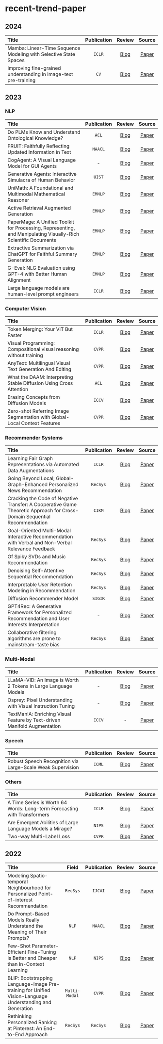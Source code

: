 # recent-trend-paper

## 2024
| **Title** |**Publication** | **Review** | **Source** |
|:--------|:--------:|:--------:|:--------:|
| Mamba: Linear-Time Sequence Modeling with Selective State Spaces | `ICLR` | [Blog]() | [Paper](https://arxiv.org/ftp/arxiv/papers/2312/2312.00752.pdf) | 
| Improving fine-grained understanding in image-text pre-training | `CV` | [Blog](https://velog.io/@kunha98/%EB%85%BC%EB%AC%B8%EB%A6%AC%EB%B7%B0Improving-fine-grained-understanding-in-image-text-pre-trainingarXiv-preprint) | [Paper](https://arxiv.org/pdf/2401.09865.pdf) | 


## 2023 

### NLP 
| **Title** | **Publication** | **Review** | **Source** |
|:--------|:--------:|:--------:|:--------:|
| Do PLMs Know and Understand Ontological Knowledge? |`ACL` | [Blog](https://limeh.tistory.com/19) | [Paper](https://arxiv.org/pdf/2309.05936.pdf) | 
| FRUIT: Faithfully Reflecting Updated Information in Text | `NAACL` | [Blog](https://github.com/in-sukim/NLP-Paper/blob/main/FRUIT.md) | [Paper](https://arxiv.org/pdf/2112.08634.pdf) | 
| CogAgent: A Visual Language Model for GUI Agents | - | [Blog](https://limeh.tistory.com/21) | [Paper](https://arxiv.org/pdf/2312.08914.pdf) | 
| Generative Agents: Interactive Simulacra of Human Behavior | `UIST` | [Blog](https://insoo-hwang.tistory.com/28) | [Paper](https://dl.acm.org/doi/pdf/10.1145/3586183.3606763) | 
| UniMath: A Foundational and Multimodal Mathematical Reasoner | `EMNLP` | [Blog](https://ok-lab.tistory.com/343) | [Paper](https://aclanthology.org/2023.emnlp-main.440.pdf) |
| Active Retrieval Augmented Generation | `EMNLP` | [Blog](https://limeh.tistory.com/23) | [Paper](https://arxiv.org/pdf/2305.06983.pdf) | 
| PaperMage: A Unified Toolkit for Processing, Representing, and Manipulating Visually-Rich Scientific Documents | `EMNLP` | [Blog](https://insoo-hwang.tistory.com/29) | [Paper](https://aclanthology.org/2023.emnlp-demo.45.pdf) | 
| Extractive Summarization via ChatGPT for Faithful Summary Generation | `EMNLP` | [Blog](https://github.com/in-sukim/NLP-Paper/blob/main/Extractive%20Summarization%20via%20ChatGPT%20for%20Faithful%20Summary%20Generation.md) | [Paper](https://arxiv.org/pdf/2304.04193.pdf) | 
| G-Eval: NLG Evaluation using GPT-4 with Better Human Alignment | `EMNLP` | [Blog](https://github.com/jaealways/jaealways.github.io/blob/master/_posts/2024-01-27-G-EVAL-NLG-Evaluation-using-GPT-4-with-Better-Human-Alignment.md) | [Paper](https://arxiv.org/pdf/2303.16634.pdf) |
| Large language models are human-level prompt engineers |`ICLR` | [Blog](https://tnwhd.tistory.com/118) | [Paper](https://arxiv.org/pdf/2211.01910.pdf) |



### Computer Vision 
| **Title** | **Publication** | **Review** | **Source** |
|:--------|:--------:|:--------:|:--------:|
| Token Merging: Your ViT But Faster | `ICLR` | [Blog](https://file.notion.so/f/f/310de290-c4f3-428e-badf-f06a99ae4455/3062150a-8a01-493c-a38d-a6d08f7520f9/ToMe.pdf?id=818894fe-ee81-4b73-a858-f6aa36c3e61f&table=block&spaceId=310de290-c4f3-428e-badf-f06a99ae4455&expirationTimestamp=1706918400000&signature=tNuraf53OR6eleTbXZa9z2fmVO2hlOPhfsdnUqV88nA&downloadName=ToMe.pdf) | [Paper](https://arxiv.org/pdf/2210.09461.pdf) | 
| Visual Programming: Compositional visual reasoning without training | `CVPR` | [Blog](https://velog.io/@kunha98/%EB%85%BC%EB%AC%B8%EB%A6%AC%EB%B7%B0Visual-Programming-Compositional-visual-reasoning-without-trainingCVPR-2023) | [Paper](https://arxiv.org/pdf/2211.11559.pdf) | 
| AnyText: Multilingual Visual Text Generation And Editing | `CVPR` | [Blog](https://tnwhd.tistory.com/114) | [Paper](https://arxiv.org/pdf/2311.03054.pdf) | 
| What the DAAM: Interpreting Stable Diffusion Using Cross Attention |`ACL` | [Blog](https://github.com/jaealways/jaealways.github.io/blob/master/_posts/2024-01-21-What-the-DAAM-Interpreting-Stable-Diffusion-Using-Cross-Attention.md) | [Paper](https://arxiv.org/pdf/2210.04885.pdf) | 
| Erasing Concepts from Diffusion Models |`ICCV` | [Blog](https://velog.io/@kunha98/%EB%85%BC%EB%AC%B8%EB%A6%AC%EB%B7%B0Erasing-Concepts-from-Diffusion-ModelsICCV-2023) | [Paper](https://arxiv.org/pdf/2303.07345.pdf) | 
| Zero-shot Referring Image Segmentation with Global-Local Context Features| `CVPR` | [Blog](https://ok-lab.tistory.com/348) | [Paper](https://arxiv.org/pdf/2303.17811.pdf) | 



### Recommender Systems 
| **Title** | **Publication** | **Review** | **Source** |
|:--------|:--------:|:--------:|:--------:|
| Learning Fair Graph Representations via Automated Data Augmentations | `ICLR` | [Blog](https://ok-lab.tistory.com/279) | [Paper](https://drive.google.com/file/d/1JrPoYuJCD0jluqEjvKNA74DgWXmUcgFa/view) | 
| Going Beyond Local; Global-Graph-Enhanced Personalized News Recommendation | `RecSys` | [Blog](https://dontvisit.tistory.com/74) | [Paper](https://arxiv.org/pdf/2307.06576.pdf) | 
| Cracking the Code of Negative Transfer: A Cooperative Game Theoretic Approach for Cross-Domain Sequential Recommendation | `CIKM` | [Blog](https://ok-lab.tistory.com/341) | [Paper](https://arxiv.org/pdf/2311.13188.pdf) | 
| Goal-Oriented Multi-Modal Interactive Recommendation with Verbal and Non-Verbal Relevance Feedback | `RecSys` | [Blog](https://flicker-lunge-bcb.notion.site/GOMMIR-947051a552e24eeca847273025750892) | [Paper](https://file.notion.so/f/f/310de290-c4f3-428e-badf-f06a99ae4455/0a76bbd2-47ac-45f9-8761-80d6bd5f83f3/3604915.3608775.pdf?id=f989b0a6-26c4-49de-966e-695694230def&table=block&spaceId=310de290-c4f3-428e-badf-f06a99ae4455&expirationTimestamp=1706918400000&signature=0-xscvwc-Q31OPfDEQNlYsl_dIehQlBxTNIUNz70tLs&downloadName=3604915.3608775.pdf) | 
| Of Spiky SVDs and Music Recommendation |`RecSys` | [Blog](https://dontvisit.tistory.com/77) | [Paper](https://arxiv.org/pdf/2307.01212.pdf) | 
| Denoising Self-Attentive Sequential Recommendation | `RecSys` | [Blog](https://flicker-lunge-bcb.notion.site/Rec-Denoiser-e1a930928a4f4a499069ab765a750210) | [Paper](https://arxiv.org/pdf/2212.04120.pdf) | 
| Interpretable User Retention Modeling in Recommendation |`RecSys` | [Blog](https://flicker-lunge-bcb.notion.site/Interpretable-User-Retention-Modeling-in-Recommendation-0052e3bf4744450683d51554c32740a8?pvs=4) | [Paper](https://www.researchgate.net/profile/Ding-Rui-2/publication/373945373_Interpretable_User_Retention_Modeling_in_Recommendation/links/6592679a2468df72d3ee5da4/Interpretable-User-Retention-Modeling-in-Recommendation.pdf) | 
| Diffusion Recommender Model |`SIGIR` | [Blog](https://ok-lab.tistory.com/345) | [Paper](https://arxiv.org/pdf/2304.04971.pdf) | 
| GPT4Rec: A Generative Framework for Personalized Recommendation and User Interests Interpretation | - | [Blog](https://dontvisit.tistory.com/81) | [Paper](https://arxiv.org/pdf/2304.03879.pdf) |
| Collaborative filtering algorithms are prone to mainstream-taste bias |`RecSys` | [Blog](https://flicker-lunge-bcb.notion.site/Collaborative-filtering-algorithms-are-prone-to-mainstream-taste-bias-41d25d63d7d14f2c82c59375a8fbfff3) | [Paper](https://www.researchgate.net/profile/Pantelis-Analytis/publication/372690001_Collaborative_filtering_algorithms_are_prone_to_mainstream_taste_bias/links/64c3919bcda2775c03cb588d/Collaborative-filtering-algorithms-are-prone-to-mainstream-taste-bias.pdf) |


### Multi-Modal
| **Title** | **Publication** | **Review** | **Source** |
|:--------|:--------:|:--------:|:--------:|
| LLaMA-VID: An Image is Worth 2 Tokens in Large Language Models | - | [Blog](https://limeh.tistory.com/22) | [Paper](https://arxiv.org/pdf/2311.17043.pdf) | 
| Osprey: Pixel Understanding with Visual Instruction Tuning | - | [Blog](https://github.com/in-sukim/NLP-Paper/blob/main/Osprey.md) | [Paper](https://arxiv.org/pdf/2312.10032.pdf) | 
| TextManiA: Enriching Visual Feature by Text-driven Manifold Augmentation | `ICCV` | - | [Paper](https://arxiv.org/pdf/2307.14611.pdf) | 

### Speech 

| **Title** | **Publication** | **Review** | **Source** |
|:--------|:--------:|:--------:|:--------:|
| Robust Speech Recognition via Large-Scale Weak Supervision | `ICML` | [Blog](https://tnwhd.tistory.com/117) | [Paper](https://arxiv.org/pdf/2212.04356.pdf) | 


### Others
| **Title** | **Publication** | **Review** | **Source** |
|:--------|:--------:|:--------:|:--------:|
| A Time Series is Worth 64 Words: Long-term Forecasting with Transformers | `ICLR` | [Blog](https://insoo-hwang.tistory.com/23) | [Paper](https://arxiv.org/pdf/2211.14730.pdf) | 
| Are Emergent Abilities of Large Language Models a Mirage? | `NIPS` | [Blog](https://insoo-hwang.tistory.com/26) | [Paper](https://arxiv.org/pdf/2304.15004.pdf) | 
| Two-way Multi-Label Loss | `CVPR` | [Blog](https://file.notion.so/f/f/310de290-c4f3-428e-badf-f06a99ae4455/e9395db4-7ab7-4a28-b2fb-8c87483d78b1/Two-way_Multi_Label_Loss.pdf?id=5e12d684-64f1-46a1-a933-63dae7b174b7&table=block&spaceId=310de290-c4f3-428e-badf-f06a99ae4455&expirationTimestamp=1706918400000&signature=OT7YD4FXO-j9eKGEXA_h24o8OyBYg3uZzxq7B7DdC6E&downloadName=Two-way+Multi+Label+Loss.pdf) | [Paper](https://openaccess.thecvf.com/content/CVPR2023/papers/Kobayashi_Two-Way_Multi-Label_Loss_CVPR_2023_paper.pdf) | 



## 2022

| **Title** | **Field** | **Publication** | **Review** | **Source** |
|:--------|:--------:|:--------:|:--------:|:--------:|
| Modeling Spatio-temporal Neighbourhood for Personalized Point-of-interest Recommendation | `RecSys` | `IJCAI` | [Blog](https://ok-lab.tistory.com/274) | [Paper](https://www.ijcai.org/proceedings/2022/0490.pdf) | 
| Do Prompt-Based Models Really Understand the Meaning of Their Prompts? | `NLP` | `NAACL` | [Blog](https://github.com/jaealways/jaealways.github.io/blob/master/_posts/2024-01-15-Do-Prompt-Based-Models-Really-Understand-the-Meaning-of-Their-Prompts%20copy.md) | [Paper](https://arxiv.org/pdf/2109.01247.pdf) | 
| Few-Shot Parameter-Efficient Fine-Tuning is Better and Cheaper than In-Context Learning | `NLP` | `NIPS` | [Blog](https://velog.io/@kunha98/%EB%85%BC%EB%AC%B8%EB%A6%AC%EB%B7%B0Few-Shot-Parameter-Efficient-Fine-Tuning-is-Betterand-Cheaper-than-In-Context-LearningNeurIPS-2022) | [Paper](https://arxiv.org/pdf/2205.05638.pdf) | 
| BLIP: Bootstrapping Language-Image Pre-training for Unified Vision-Language Understanding and Generation | `Multi-Modal` | `CVPR` | [Blog](https://tnwhd.tistory.com/116) | [Paper](https://arxiv.org/pdf/2201.12086.pdf) | 
| Rethinking Personalized Ranking at Pinterest: An End-to-End Approach | `RecSys` | `RecSys` | [Blog](https://dontvisit.tistory.com/79) | [Paper](https://arxiv.org/pdf/2209.08435.pdf) | 


